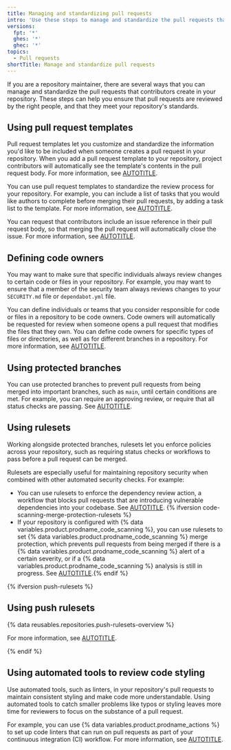 ```yaml
---
title: Managing and standardizing pull requests
intro: 'Use these steps to manage and standardize the pull requests that contributors create in your repository.'
versions:
  fpt: '*'
  ghes: '*'
  ghec: '*'
topics:
  - Pull requests
shortTitle: Manage and standardize pull requests
---
```


If you are a repository maintainer, there are several ways that you can manage and standardize the pull requests that contributors create in your repository. These steps can help you ensure that pull requests are reviewed by the right people, and that they meet your repository's standards.

## Using pull request templates

Pull request templates let you customize and standardize the information you'd like to be included when someone creates a pull request in your repository. When you add a pull request template to your repository, project contributors will automatically see the template's contents in the pull request body. For more information, see [AUTOTITLE](/communities/using-templates-to-encourage-useful-issues-and-pull-requests/creating-a-pull-request-template-for-your-repository).

You can use pull request templates to standardize the review process for your repository. For example, you can include a list of tasks that you would like authors to complete before merging their pull requests, by adding a task list to the template. For more information, see [AUTOTITLE](/get-started/writing-on-github/working-with-advanced-formatting/about-task-lists).

You can request that contributors include an issue reference in their pull request body, so that merging the pull request will automatically close the issue. For more information, see [AUTOTITLE](/issues/tracking-your-work-with-issues/linking-a-pull-request-to-an-issue).

## Defining code owners

You may want to make sure that specific individuals always review changes to certain code or files in your repository. For example, you may want to ensure that a member of the security team always reviews changes to your `SECURITY.md` file or `dependabot.yml` file.

You can define individuals or teams that you consider responsible for code or files in a repository to be code owners. Code owners will automatically be requested for review when someone opens a pull request that modifies the files that they own. You can define code owners for specific types of files or directories, as well as for different branches in a repository. For more information, see [AUTOTITLE](/repositories/managing-your-repositorys-settings-and-features/customizing-your-repository/about-code-owners).

## Using protected branches

You can use protected branches to prevent pull requests from being merged into important branches, such as `main`, until certain conditions are met. For example, you can require an approving review, or require that all status checks are passing. See [AUTOTITLE](/repositories/configuring-branches-and-merges-in-your-repository/managing-protected-branches/about-protected-branches).

## Using rulesets

Working alongside protected branches, rulesets let you enforce policies across your repository, such as requiring status checks or workflows to pass before a pull request can be merged.

Rulesets are especially useful for maintaining repository security when combined with other automated security checks. For example:
* You can use rulesets to enforce the dependency review action, a workflow that blocks pull requests that are introducing vulnerable dependencies into your codebase. See [AUTOTITLE](/code-security/supply-chain-security/understanding-your-software-supply-chain/enforcing-dependency-review-across-an-organization). {% ifversion code-scanning-merge-protection-rulesets %}
* If your repository is configured with {% data variables.product.prodname_code_scanning %}, you can use rulesets to set {% data variables.product.prodname_code_scanning %} merge protection, which prevents pull requests from being merged if there is a {% data variables.product.prodname_code_scanning %} alert of a certain severity, or if a {% data variables.product.prodname_code_scanning %} analysis is still in progress. See [AUTOTITLE](/code-security/code-scanning/managing-your-code-scanning-configuration/set-code-scanning-merge-protection).{% endif %}

{% ifversion push-rulesets %}

## Using push rulesets

{% data reusables.repositories.push-rulesets-overview %}

For more information, see [AUTOTITLE](/repositories/configuring-branches-and-merges-in-your-repository/managing-rulesets/about-rulesets#push-rulesets).

{% endif %}

## Using automated tools to review code styling

Use automated tools, such as linters, in your repository's pull requests to maintain consistent styling and make code more understandable. Using automated tools to catch smaller problems like typos or styling leaves more time for reviewers to focus on the substance of a pull request.

For example, you can use {% data variables.product.prodname_actions %} to set up code linters that can run on pull requests as part of your continuous integration (CI) workflow. For more information, see [AUTOTITLE](/actions/automating-builds-and-tests/about-continuous-integration).

